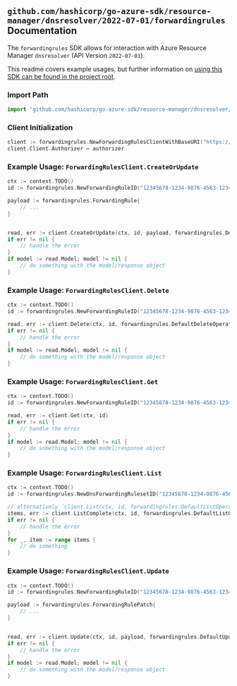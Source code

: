 
## `github.com/hashicorp/go-azure-sdk/resource-manager/dnsresolver/2022-07-01/forwardingrules` Documentation

The `forwardingrules` SDK allows for interaction with Azure Resource Manager `dnsresolver` (API Version `2022-07-01`).

This readme covers example usages, but further information on [using this SDK can be found in the project root](https://github.com/hashicorp/go-azure-sdk/tree/main/docs).

### Import Path

```go
import "github.com/hashicorp/go-azure-sdk/resource-manager/dnsresolver/2022-07-01/forwardingrules"
```


### Client Initialization

```go
client := forwardingrules.NewForwardingRulesClientWithBaseURI("https://management.azure.com")
client.Client.Authorizer = authorizer
```


### Example Usage: `ForwardingRulesClient.CreateOrUpdate`

```go
ctx := context.TODO()
id := forwardingrules.NewForwardingRuleID("12345678-1234-9876-4563-123456789012", "example-resource-group", "dnsForwardingRulesetName", "forwardingRuleName")

payload := forwardingrules.ForwardingRule{
	// ...
}


read, err := client.CreateOrUpdate(ctx, id, payload, forwardingrules.DefaultCreateOrUpdateOperationOptions())
if err != nil {
	// handle the error
}
if model := read.Model; model != nil {
	// do something with the model/response object
}
```


### Example Usage: `ForwardingRulesClient.Delete`

```go
ctx := context.TODO()
id := forwardingrules.NewForwardingRuleID("12345678-1234-9876-4563-123456789012", "example-resource-group", "dnsForwardingRulesetName", "forwardingRuleName")

read, err := client.Delete(ctx, id, forwardingrules.DefaultDeleteOperationOptions())
if err != nil {
	// handle the error
}
if model := read.Model; model != nil {
	// do something with the model/response object
}
```


### Example Usage: `ForwardingRulesClient.Get`

```go
ctx := context.TODO()
id := forwardingrules.NewForwardingRuleID("12345678-1234-9876-4563-123456789012", "example-resource-group", "dnsForwardingRulesetName", "forwardingRuleName")

read, err := client.Get(ctx, id)
if err != nil {
	// handle the error
}
if model := read.Model; model != nil {
	// do something with the model/response object
}
```


### Example Usage: `ForwardingRulesClient.List`

```go
ctx := context.TODO()
id := forwardingrules.NewDnsForwardingRulesetID("12345678-1234-9876-4563-123456789012", "example-resource-group", "dnsForwardingRulesetName")

// alternatively `client.List(ctx, id, forwardingrules.DefaultListOperationOptions())` can be used to do batched pagination
items, err := client.ListComplete(ctx, id, forwardingrules.DefaultListOperationOptions())
if err != nil {
	// handle the error
}
for _, item := range items {
	// do something
}
```


### Example Usage: `ForwardingRulesClient.Update`

```go
ctx := context.TODO()
id := forwardingrules.NewForwardingRuleID("12345678-1234-9876-4563-123456789012", "example-resource-group", "dnsForwardingRulesetName", "forwardingRuleName")

payload := forwardingrules.ForwardingRulePatch{
	// ...
}


read, err := client.Update(ctx, id, payload, forwardingrules.DefaultUpdateOperationOptions())
if err != nil {
	// handle the error
}
if model := read.Model; model != nil {
	// do something with the model/response object
}
```
